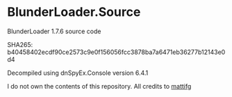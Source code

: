 # BlunderLoader.Source

BlunderLoader 1.7.6 source code

SHA265: b40458402ecdf90ce2573c9e0f156056fcc3878ba7a6471eb36277b12143e0d4

Decompiled using dnSpyEx.Console version 6.4.1

I do not own the contents of this repository. All credits to [mattifg](https://twitter.com/mattifg)